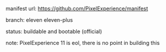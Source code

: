 manifest url:
https://github.com/PixelExperience/manifest

branch:
eleven
eleven-plus

status:
buildable and bootable (official)

note:
PixelExperience 11 is eol, there is no point in building this
